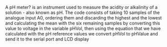 A pH meter? is an instrument used to measure the acidity or alkalinity of a solution - also known as pH.
The code consists of taking 10 samples of the analogue input A0, ordering them and discarding the highest and the lowest and calculating the mean with the six remaining samples by converting this value to voltage in the variable pHVol, then using the equation that we have calculated with the pH reference values we convert pHVol to pHValue and send it to the serial port and LCD display
